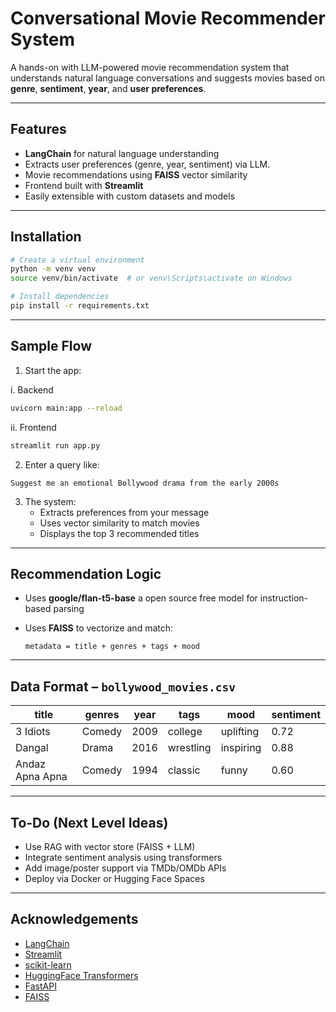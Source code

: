 

#  Conversational Movie Recommender System

A hands-on with LLM-powered movie recommendation system that understands natural language conversations and suggests movies based on **genre**, **sentiment**, **year**, and **user preferences**.

---

##  Features

-  **LangChain** for natural language understanding
-  Extracts user preferences (genre, year, sentiment) via LLM.
-  Movie recommendations using **FAISS** vector similarity
-  Frontend built with **Streamlit**
-  Easily extensible with custom datasets and models

---


##  Installation

```bash
# Create a virtual environment
python -m venv venv
source venv/bin/activate  # or venv\Scripts\activate on Windows

# Install dependencies
pip install -r requirements.txt
```


---

##  Sample Flow

1. Start the app:

i. Backend
```bash
uvicorn main:app --reload
```

ii. Frontend
```bash
streamlit run app.py
```

2. Enter a query like:

```
Suggest me an emotional Bollywood drama from the early 2000s
```

3. The system:
   - Extracts preferences from your message
   - Uses vector similarity to match movies
   - Displays the top 3 recommended titles

---

##  Recommendation Logic

- Uses **google/flan-t5-base** a open source free model for instruction-based parsing

- Uses **FAISS** to vectorize and match:
  ```
  metadata = title + genres + tags + mood
  ```


---

##  Data Format – `bollywood_movies.csv`

| title            | genres  | year | tags     | mood      | sentiment |
|------------------|---------|------|----------|-----------|-----------|
| 3 Idiots         | Comedy  | 2009 | college  | uplifting | 0.72      |
| Dangal           | Drama   | 2016 | wrestling| inspiring | 0.88      |
| Andaz Apna Apna  | Comedy  | 1994 | classic  | funny     | 0.60      |

---

##  To-Do (Next Level Ideas)

- Use RAG with vector store (FAISS + LLM)
- Integrate sentiment analysis using transformers
- Add image/poster support via TMDb/OMDb APIs
- Deploy via Docker or Hugging Face Spaces


---

##  Acknowledgements

- [LangChain](https://github.com/langchain-ai/langchain)
- [Streamlit](https://streamlit.io/)
- [scikit-learn](https://scikit-learn.org/)
- [HuggingFace Transformers](https://huggingface.co/)
- [FastAPI](https://fastapi.tiangolo.com)
- [FAISS](https://github.com/facebookresearch/faiss)
